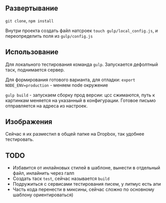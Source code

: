## Развертывание

`git clone`, `npm install`

Внутри проекта создать файл натсроек `touch gulp/local_config.js`, и переопределить поля из `gulp/config.js`

## Использование

Для локального тестирования команда `gulp`. Запускается дефолтный таск, поднимается сервер.

Для формирования готового варианта, для отладки:
`export NODE_ENV=production` - меняем node окружение

`gulp build` - запускаем сборку прод версии: цсс сжимаются, путь к картинкам меняется на указанный в конфигурации. Готовое письмо отправляется на адреса из настроек.

## Изображения

Сейчас я их разместил в общей папке на Dropbox, так удобнее тестировать.

## TODO

* Избавится от инлайновых стилей в шаблоне, вынести в отдельный файл, инлайнить через галп
* Создать таск `test`, сейчас называется `build`
* Подружиться с сервисами тестирования писем, у литмус есть апи
* Часть кода перенести в миксины, сейчас сложно по основному шаблону ориентироваться)
